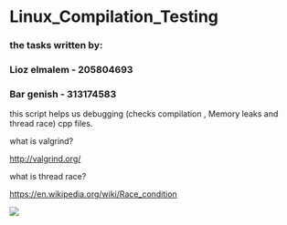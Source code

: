 # Linux_Compilation_Testing

### the tasks written by:

### Lioz elmalem - 205804693

### Bar genish - 313174583

this script helps us debugging (checks compilation , Memory leaks and thread race) cpp files.

what is valgrind?

http://valgrind.org/

what is thread race?

https://en.wikipedia.org/wiki/Race_condition


![](https://cdn-images-1.medium.com/max/1600/1*On4XLx1lPeEAvJLrmojd1g.jpeg)

